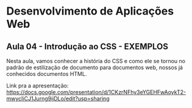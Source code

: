# Desenvolvimento de Aplicações Web

## Aula 04 - Introdução ao CSS - EXEMPLOS

Nesta aula, vamos conhecer a história do CSS e como ele se tornou no padrão de estilização de documento para documentos web, nossos já conhecidos documentos HTML.

Link pra a apresentação:
<https://docs.google.com/presentation/d/1CKzrNFhy3eYGEHFwAoykT2-mwycIiCJ1Jurng9ijDLo/edit?usp=sharing>
